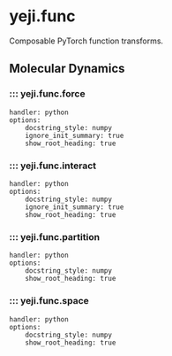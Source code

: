 # yeji.func

Composable PyTorch function transforms.

## Molecular Dynamics

### ::: yeji.func.force
    handler: python
    options:
        docstring_style: numpy
        ignore_init_summary: true
        show_root_heading: true

### ::: yeji.func.interact
    handler: python
    options:
        docstring_style: numpy
        ignore_init_summary: true
        show_root_heading: true

### ::: yeji.func.partition
    handler: python
    options:
        docstring_style: numpy
        show_root_heading: true

### ::: yeji.func.space
    handler: python
    options:
        docstring_style: numpy
        show_root_heading: true
